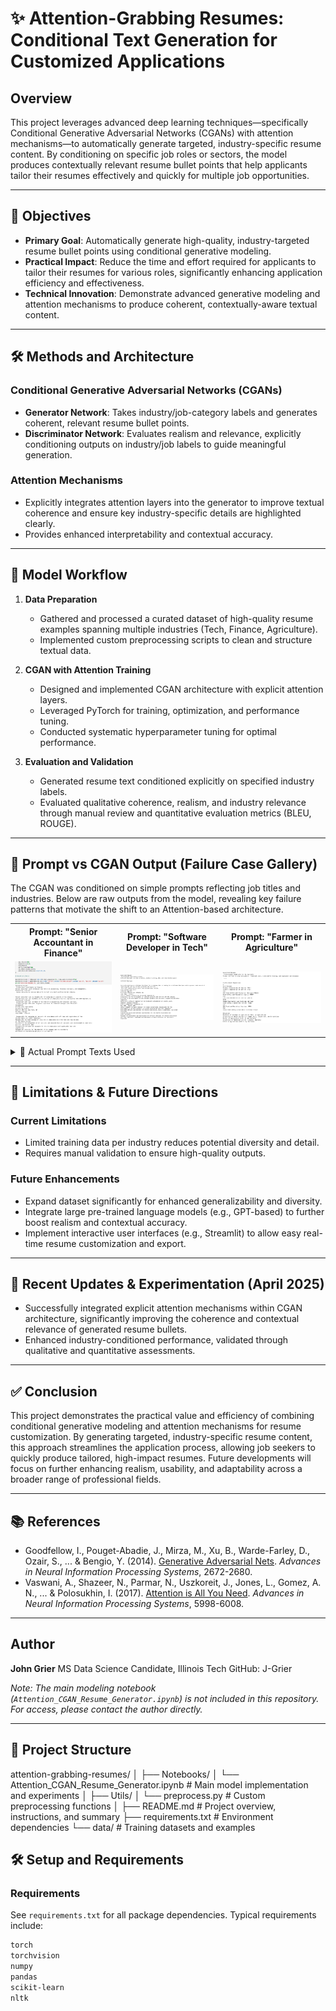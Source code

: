 # ✨ Attention-Grabbing Resumes: Conditional Text Generation for Customized Applications

## Overview

This project leverages advanced deep learning techniques—specifically Conditional Generative Adversarial Networks (CGANs) with attention mechanisms—to automatically generate targeted, industry-specific resume content. By conditioning on specific job roles or sectors, the model produces contextually relevant resume bullet points that help applicants tailor their resumes effectively and quickly for multiple job opportunities.

---

## 🎯 Objectives

- **Primary Goal**: Automatically generate high-quality, industry-targeted resume bullet points using conditional generative modeling.
- **Practical Impact**: Reduce the time and effort required for applicants to tailor their resumes for various roles, significantly enhancing application efficiency and effectiveness.
- **Technical Innovation**: Demonstrate advanced generative modeling and attention mechanisms to produce coherent, contextually-aware textual content.

---

## 🛠️ Methods and Architecture

### Conditional Generative Adversarial Networks (CGANs)

- **Generator Network**: Takes industry/job-category labels and generates coherent, relevant resume bullet points.
- **Discriminator Network**: Evaluates realism and relevance, explicitly conditioning outputs on industry/job labels to guide meaningful generation.

### Attention Mechanisms

- Explicitly integrates attention layers into the generator to improve textual coherence and ensure key industry-specific details are highlighted clearly.
- Provides enhanced interpretability and contextual accuracy.

---

## 📐 Model Workflow

1. **Data Preparation**
   - Gathered and processed a curated dataset of high-quality resume examples spanning multiple industries (Tech, Finance, Agriculture).
   - Implemented custom preprocessing scripts to clean and structure textual data.

2. **CGAN with Attention Training**
   - Designed and implemented CGAN architecture with explicit attention layers.
   - Leveraged PyTorch for training, optimization, and performance tuning.
   - Conducted systematic hyperparameter tuning for optimal performance.

3. **Evaluation and Validation**
   - Generated resume text conditioned explicitly on specified industry labels.
   - Evaluated qualitative coherence, realism, and industry relevance through manual review and quantitative evaluation metrics (BLEU, ROUGE).

---

## 🧪 Prompt vs CGAN Output (Failure Case Gallery)

The CGAN was conditioned on simple prompts reflecting job titles and industries. Below are raw outputs from the model, revealing key failure patterns that motivate the shift to an Attention-based architecture.

<div align="center"> <table> <tr> <th>Prompt: "Senior Accountant in Finance"</th> <th>Prompt: "Software Developer in Tech"</th> <th>Prompt: "Farmer in Agriculture"</th> </tr> <tr> <td><img src="images/CGANFinance.png" alt="Finance Resume" width="300"/></td> <td><img src="images/CGANSD.png" alt="Tech Resume" width="300"/></td> <td><img src="images/CGANFarmer.png" alt="Agriculture Resume" width="300"/></td> </tr> </table> </div>

<details>
<summary>🧾 Actual Prompt Texts Used</summary>

<pre><code># Finance (used with category_name = 'Finance')
prompt_text = (
    "Professional experience in Finance:\n"
    "Senior Accountant with extensive experience in accounting, financial analysis, and management.\n"
    "Experience includes:\n"
)

# Tech (no explicit category label)
prompt_text = (
    "Professional experience in Tech:\n"
    "Software Developer skilled in Python, machine learning, NLP, and cloud technologies:\n• "
)

# Agriculture (no explicit category label)
prompt_text = (
    "Professional experience in Agriculture:\n"
    "Farmer skilled in crop management, livestock care, sustainable farming, and equipment maintenance:\n• "
)
</code></pre>

</details>

---

## 🚧 Limitations & Future Directions

### Current Limitations
- Limited training data per industry reduces potential diversity and detail.
- Requires manual validation to ensure high-quality outputs.

### Future Enhancements
- Expand dataset significantly for enhanced generalizability and diversity.
- Integrate large pre-trained language models (e.g., GPT-based) to further boost realism and contextual accuracy.
- Implement interactive user interfaces (e.g., Streamlit) to allow easy real-time resume customization and export.

---

## 🚀 Recent Updates & Experimentation (April 2025)

- Successfully integrated explicit attention mechanisms within CGAN architecture, significantly improving the coherence and contextual relevance of generated resume bullets.
- Enhanced industry-conditioned performance, validated through qualitative and quantitative assessments.

---

## ✅ Conclusion

This project demonstrates the practical value and efficiency of combining conditional generative modeling and attention mechanisms for resume customization. By generating targeted, industry-specific resume content, this approach streamlines the application process, allowing job seekers to quickly produce tailored, high-impact resumes. Future developments will focus on further enhancing realism, usability, and adaptability across a broader range of professional fields.

---
## 📚 References

- Goodfellow, I., Pouget-Abadie, J., Mirza, M., Xu, B., Warde-Farley, D., Ozair, S., ... & Bengio, Y. (2014). [Generative Adversarial Nets](https://arxiv.org/abs/1406.2661). *Advances in Neural Information Processing Systems*, 2672-2680.
- Vaswani, A., Shazeer, N., Parmar, N., Uszkoreit, J., Jones, L., Gomez, A. N., ... & Polosukhin, I. (2017). [Attention is All You Need](https://arxiv.org/abs/1706.03762). *Advances in Neural Information Processing Systems*, 5998-6008.

---
## Author

**John Grier** 
MS Data Science Candidate, Illinois Tech
GitHub: J-Grier

*Note: The main modeling notebook (`Attention_CGAN_Resume_Generator.ipynb`) is not included in this repository. For access, please contact the author directly.*

---

## 📂 Project Structure

attention-grabbing-resumes/
│
├── Notebooks/
│   └── Attention_CGAN_Resume_Generator.ipynb     # Main model implementation and experiments
│
├── Utils/
│   └── preprocess.py                             # Custom preprocessing functions
│
├── README.md                                     # Project overview, instructions, and summary
├── requirements.txt                              # Environment dependencies
└── data/                                         # Training datasets and examples

## 🛠️ Setup and Requirements

### Requirements
See `requirements.txt` for all package dependencies. Typical requirements include:

```bash
torch
torchvision
numpy
pandas
scikit-learn
nltk

